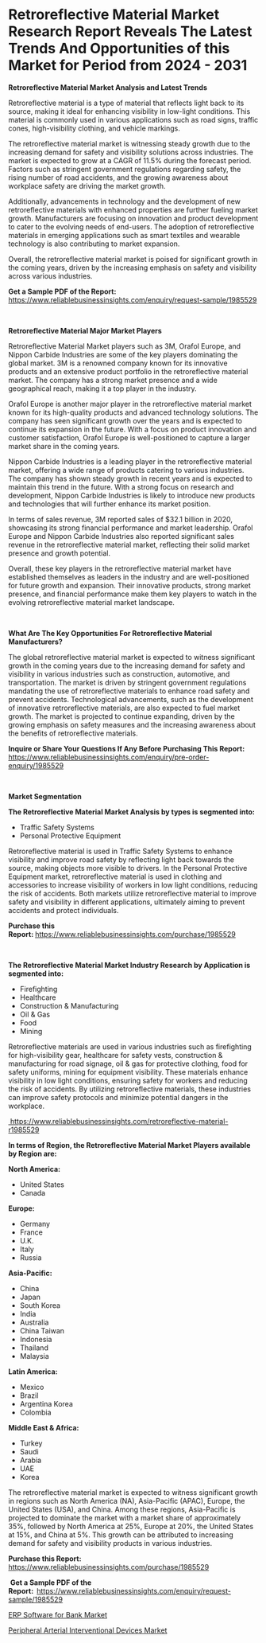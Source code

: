 <p><h1>Retroreflective Material Market Research Report Reveals The Latest Trends And Opportunities of this Market for Period from 2024 - 2031</h1></p><p><strong>Retroreflective Material Market Analysis and Latest Trends</strong></p>
<p><p>Retroreflective material is a type of material that reflects light back to its source, making it ideal for enhancing visibility in low-light conditions. This material is commonly used in various applications such as road signs, traffic cones, high-visibility clothing, and vehicle markings.</p><p>The retroreflective material market is witnessing steady growth due to the increasing demand for safety and visibility solutions across industries. The market is expected to grow at a CAGR of 11.5% during the forecast period. Factors such as stringent government regulations regarding safety, the rising number of road accidents, and the growing awareness about workplace safety are driving the market growth.</p><p>Additionally, advancements in technology and the development of new retroreflective materials with enhanced properties are further fueling market growth. Manufacturers are focusing on innovation and product development to cater to the evolving needs of end-users. The adoption of retroreflective materials in emerging applications such as smart textiles and wearable technology is also contributing to market expansion.</p><p>Overall, the retroreflective material market is poised for significant growth in the coming years, driven by the increasing emphasis on safety and visibility across various industries.</p></p>
<p><strong>Get a Sample PDF of the Report:&nbsp;</strong> <a href="https://www.reliablebusinessinsights.com/enquiry/request-sample/1985529">https://www.reliablebusinessinsights.com/enquiry/request-sample/1985529</a></p>
<p>&nbsp;</p>
<p><strong>Retroreflective Material Major Market Players</strong></p>
<p><p>Retroreflective Material Market players such as 3M, Orafol Europe, and Nippon Carbide Industries are some of the key players dominating the global market. 3M is a renowned company known for its innovative products and an extensive product portfolio in the retroreflective material market. The company has a strong market presence and a wide geographical reach, making it a top player in the industry.</p><p>Orafol Europe is another major player in the retroreflective material market known for its high-quality products and advanced technology solutions. The company has seen significant growth over the years and is expected to continue its expansion in the future. With a focus on product innovation and customer satisfaction, Orafol Europe is well-positioned to capture a larger market share in the coming years.</p><p>Nippon Carbide Industries is a leading player in the retroreflective material market, offering a wide range of products catering to various industries. The company has shown steady growth in recent years and is expected to maintain this trend in the future. With a strong focus on research and development, Nippon Carbide Industries is likely to introduce new products and technologies that will further enhance its market position.</p><p>In terms of sales revenue, 3M reported sales of $32.1 billion in 2020, showcasing its strong financial performance and market leadership. Orafol Europe and Nippon Carbide Industries also reported significant sales revenue in the retroreflective material market, reflecting their solid market presence and growth potential.</p><p>Overall, these key players in the retroreflective material market have established themselves as leaders in the industry and are well-positioned for future growth and expansion. Their innovative products, strong market presence, and financial performance make them key players to watch in the evolving retroreflective material market landscape.</p></p>
<p>&nbsp;</p>
<p><strong>What Are The Key Opportunities For Retroreflective Material Manufacturers?</strong></p>
<p><p>The global retroreflective material market is expected to witness significant growth in the coming years due to the increasing demand for safety and visibility in various industries such as construction, automotive, and transportation. The market is driven by stringent government regulations mandating the use of retroreflective materials to enhance road safety and prevent accidents. Technological advancements, such as the development of innovative retroreflective materials, are also expected to fuel market growth. The market is projected to continue expanding, driven by the growing emphasis on safety measures and the increasing awareness about the benefits of retroreflective materials.</p></p>
<p><strong>Inquire or Share Your Questions If Any Before Purchasing This Report:</strong> <a href="https://www.reliablebusinessinsights.com/enquiry/pre-order-enquiry/1985529">https://www.reliablebusinessinsights.com/enquiry/pre-order-enquiry/1985529</a></p>
<p>&nbsp;</p>
<p><strong>Market Segmentation</strong></p>
<p><strong>The Retroreflective Material Market Analysis by types is segmented into:</strong></p>
<p><ul><li>Traffic Safety Systems</li><li>Personal Protective Equipment</li></ul></p>
<p><p>Retroreflective material is used in Traffic Safety Systems to enhance visibility and improve road safety by reflecting light back towards the source, making objects more visible to drivers. In the Personal Protective Equipment market, retroreflective material is used in clothing and accessories to increase visibility of workers in low light conditions, reducing the risk of accidents. Both markets utilize retroreflective material to improve safety and visibility in different applications, ultimately aiming to prevent accidents and protect individuals.</p></p>
<p><strong>Purchase this Report:&nbsp;</strong><a href="https://www.reliablebusinessinsights.com/purchase/1985529">https://www.reliablebusinessinsights.com/purchase/1985529</a></p>
<p>&nbsp;</p>
<p><strong>The Retroreflective Material Market Industry Research by Application is segmented into:</strong></p>
<p><ul><li>Firefighting</li><li>Healthcare</li><li>Construction & Manufacturing</li><li>Oil & Gas</li><li>Food</li><li>Mining</li></ul></p>
<p><p>Retroreflective materials are used in various industries such as firefighting for high-visibility gear, healthcare for safety vests, construction & manufacturing for road signage, oil & gas for protective clothing, food for safety uniforms, mining for equipment visibility. These materials enhance visibility in low light conditions, ensuring safety for workers and reducing the risk of accidents. By utilizing retroreflective materials, these industries can improve safety protocols and minimize potential dangers in the workplace.</p></p>
<p><a href="https://www.reliablebusinessinsights.com/retroreflective-material-r1985529">&nbsp;https://www.reliablebusinessinsights.com/retroreflective-material-r1985529</a></p>
<p><strong>In terms of Region, the Retroreflective Material Market Players available by Region are:</strong></p>
<p>
    <p> <strong> North America: </strong>
        <ul>
            <li>United States</li>
            <li>Canada</li>
        </ul>
        </p> 
    <p> <strong> Europe: </strong>
        <ul>
            <li>Germany</li>
            <li>France</li>
            <li>U.K.</li>
            <li>Italy</li>
            <li>Russia</li>
        </ul>
        </p> 
    <p> <strong> Asia-Pacific: </strong>
        <ul>
            <li>China</li>
            <li>Japan</li>
            <li>South Korea</li>
            <li>India</li>
            <li>Australia</li>
            <li>China Taiwan</li>
            <li>Indonesia</li>
            <li>Thailand</li>
            <li>Malaysia</li>
        </ul>
        </p> 
    <p> <strong> Latin America: </strong>
        <ul>
            <li>Mexico</li>
            <li>Brazil</li>
            <li>Argentina Korea</li>
            <li>Colombia</li>
        </ul>
        </p> 
    <p> <strong> Middle East & Africa: </strong>
        <ul>
            <li>Turkey</li>
            <li>Saudi</li>
            <li>Arabia</li>
            <li>UAE</li>
            <li>Korea</li>
        </ul>
    </p>
    </p>
<p><p>The retroreflective material market is expected to witness significant growth in regions such as North America (NA), Asia-Pacific (APAC), Europe, the United States (USA), and China. Among these regions, Asia-Pacific is projected to dominate the market with a market share of approximately 35%, followed by North America at 25%, Europe at 20%, the United States at 15%, and China at 5%. This growth can be attributed to increasing demand for safety and visibility products in various industries.</p></p>
<p><strong>Purchase this Report: </strong><a href="https://www.reliablebusinessinsights.com/purchase/1985529">https://www.reliablebusinessinsights.com/purchase/1985529</a></p>
<p>&nbsp;<strong>Get a Sample PDF of the Report:&nbsp;&nbsp;</strong><a href="https://www.reliablebusinessinsights.com/enquiry/request-sample/1985529">https://www.reliablebusinessinsights.com/enquiry/request-sample/1985529</a></p>
<p><strong></strong></p>
<p><p><a href="https://github.com/kosella/Market-Research-Report-List-4/blob/main/erp-software-for-bank-market.md">ERP Software for Bank Market</a></p><p><a href="https://view.publitas.com/reportprime-1/peripheral-arterial-interventional-devices-market-size-is-growing-at-cagr-of-13-9-this-report-covers-analysis-by-market-segmentation-growth-and-forecast-2024-2031/">Peripheral Arterial Interventional Devices Market</a></p></p>